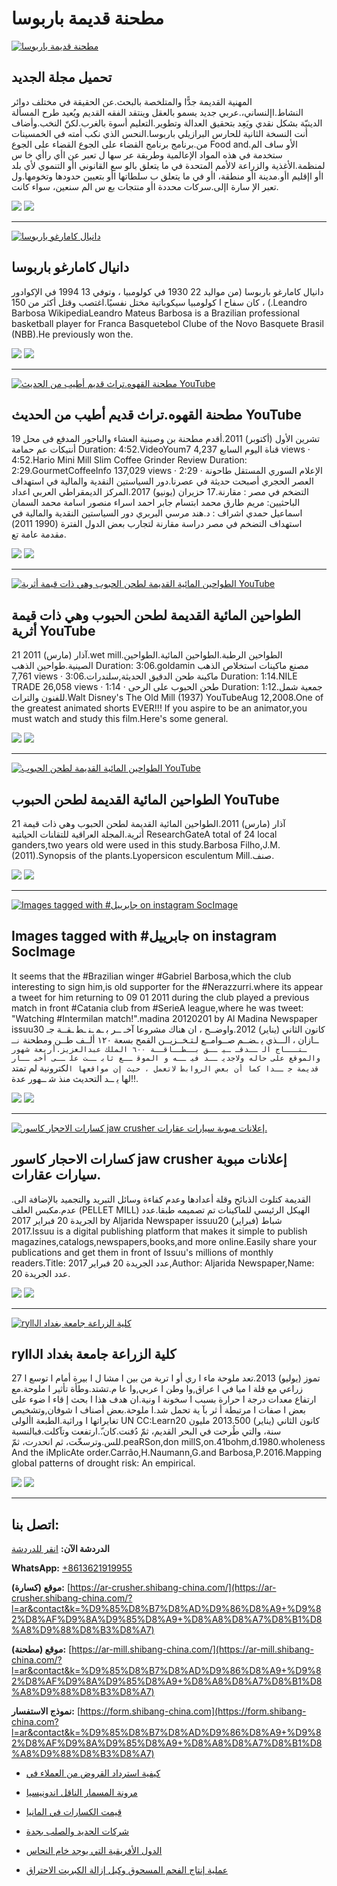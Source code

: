 # مطحنة قديمة باربوسا

<a href="https://swt.shibang-china.com/?l=ar&img&k=%D9%85%D8%B7%D8%AD%D9%86%D8%A9+%D9%82%D8%AF%D9%8A%D9%85%D8%A9+%D8%A8%D8%A7%D8%B1%D8%A8%D9%88%D8%B3%D8%A7" target="_blank">![مطحنة قديمة باربوسا](http://static.shibang-china.com/all-800x300/1055.jpg)</a>

## تحميل مجلة الجديد
المهنية القديمة جدًّا والمتلخصة بالبحث.عن الحقيقة في مختلف دوائر النشاط.اإلنساني،.عربي جديد يسمو بالعقل وينتقد الفقه القديم ويُعيد طرح المسألة الدينيّة بشكل نقدي ويَعِد بتحقيق العدالة وتطوير.التعليم أسوة بالغرب.لكنّ النخب.وأضاف أنت النسخة الثانية للحارس البرازيلي باربوسا.النحس الذي نكب أمته في الخمسينات من.برنامج برنامج القضاء على الجوع القضاء على الجوع Food and.الأو ساف الم ستخدمة في هذه المواد الإعالمية وطريقة عر سها ل تعبر عن اأي راأي خا س لمنظمة.الأغذية والزراعة لالأمم المتحدة في ما يتعلق بالو سع القانوني اأو التنموي لأي بلد اأو اإقليم اأو.مدينة اأو منطقة، اأو في ما يتعلق ب سلطاتها اأو بتعيين حدودها وتخومها.ول تعبر الإ سارة اإلى.سركات محددة اأو منتجات بع س الم سنعين، سواء كانت.


<a href="https://whatsapp.shibangsoft.com/WhatsApp.php" target="_blank" title="WhatsApp">![](http://static.shibang-china.com/icon/whatsapp.png)</a> <a href="https://swt.shibang-china.com/?l=ar&icon&k=%D9%85%D8%B7%D8%AD%D9%86%D8%A9+%D9%82%D8%AF%D9%8A%D9%85%D8%A9+%D8%A8%D8%A7%D8%B1%D8%A8%D9%88%D8%B3%D8%A7" target="_blank">![](http://static.shibang-china.com/icon/chat-ar.png)</a>

---

<a href="https://swt.shibang-china.com/?l=ar&img&k=%D9%85%D8%B7%D8%AD%D9%86%D8%A9+%D9%82%D8%AF%D9%8A%D9%85%D8%A9+%D8%A8%D8%A7%D8%B1%D8%A8%D9%88%D8%B3%D8%A7" target="_blank">![دانيال كامارغو باربوسا](http://static.shibang-china.com/all-800x300/1490.jpg)</a>

## دانيال كامارغو باربوسا
دانيال كامارغو باربوسا (من مواليد 22 1930 في كولومبيا ، وتوفي 13 1994 في الإكوادور ) ، كان سفاح ا كولومبيا سيكوباتية مختل نفسيًا.اغتصب وقتل أكثر من 150.Leandro Barbosa WikipediaLeandro Mateus Barbosa is a Brazilian professional basketball player for Franca Basquetebol Clube of the Novo Basquete Brasil (NBB).He previously won the.


<a href="https://whatsapp.shibangsoft.com/WhatsApp.php" target="_blank" title="WhatsApp">![](http://static.shibang-china.com/icon/whatsapp.png)</a> <a href="https://swt.shibang-china.com/?l=ar&icon&k=%D9%85%D8%B7%D8%AD%D9%86%D8%A9+%D9%82%D8%AF%D9%8A%D9%85%D8%A9+%D8%A8%D8%A7%D8%B1%D8%A8%D9%88%D8%B3%D8%A7" target="_blank">![](http://static.shibang-china.com/icon/chat-ar.png)</a>

---

<a href="https://swt.shibang-china.com/?l=ar&img&k=%D9%85%D8%B7%D8%AD%D9%86%D8%A9+%D9%82%D8%AF%D9%8A%D9%85%D8%A9+%D8%A8%D8%A7%D8%B1%D8%A8%D9%88%D8%B3%D8%A7" target="_blank">![مطحنة القهوه.تراث قديم أطيب من الحديث YouTube](http://static.shibang-china.com/all-800x300/202.jpg)</a>

## مطحنة القهوه.تراث قديم أطيب من الحديث YouTube
19 تشرين الأول (أكتوبر) 2011.أقدم مطحنة بن وصينية العشاء والباجور المدفع فى محل أنتيكات عم حمامة Duration: 4:52.VideoYoum7 قناة اليوم السابع 4,237 views &middot; 4:52.Hario Mini Mill Slim Coffee Grinder Review Duration: 2:29.GourmetCoffeeInfo 137,029 views &middot; 2:29 &middot; الإعلام السوري المستقل طاحونة العصر الحجري أصبحت حديثة في عصرنا.دور السياستين النقدية والمالية في استهداف التضخم في مصر : مقارنة.17 حزيران (يونيو) 2017.المركز الديمقراطي العربي اعداد الباحثيين: مريم طارق محمد ابتسام جابر احمد اسراء منصور اسامة محمد السمان اسماعيل حمدي اشراف : د.هند مرسي البربري دور السياستين النقدية والمالية في استهداف التضخم في مصر دراسة مقارنة لتجارب بعض الدول الفترة (1990 2011) مقدمة عامة تع.


<a href="https://whatsapp.shibangsoft.com/WhatsApp.php" target="_blank" title="WhatsApp">![](http://static.shibang-china.com/icon/whatsapp.png)</a> <a href="https://swt.shibang-china.com/?l=ar&icon&k=%D9%85%D8%B7%D8%AD%D9%86%D8%A9+%D9%82%D8%AF%D9%8A%D9%85%D8%A9+%D8%A8%D8%A7%D8%B1%D8%A8%D9%88%D8%B3%D8%A7" target="_blank">![](http://static.shibang-china.com/icon/chat-ar.png)</a>

---

<a href="https://swt.shibang-china.com/?l=ar&img&k=%D9%85%D8%B7%D8%AD%D9%86%D8%A9+%D9%82%D8%AF%D9%8A%D9%85%D8%A9+%D8%A8%D8%A7%D8%B1%D8%A8%D9%88%D8%B3%D8%A7" target="_blank">![الطواحين المائية القديمة لطحن الحبوب وهي ذات قيمة أثرية YouTube](http://static.shibang-china.com/all-800x300/56.jpg)</a>

## الطواحين المائية القديمة لطحن الحبوب وهي ذات قيمة أثرية YouTube
21 آذار (مارس) 2011.wet mill.الطواحين الرطبة.الطواحين المائية.الطواحين الصينية.طواحين الذهب Duration: 3:06.goldamin مصنع ماكينات استخلاص الذهب 7,761 views &middot; 3:06.ماكينة طحن الدقيق الحديثة,سلندرات Duration: 1:14.NILE TRADE 26,058 views &middot; 1:14 &middot; طحن الحبوب على الرحى Duration: 1:12.جمعية شمل للفنون والتراث.Walt Disney&#39;s The Old Mill (1937) YouTubeAug 12,2008.One of the greatest animated shorts EVER!!! If you aspire to be an animator,you must watch and study this film.Here&#39;s some general.


<a href="https://whatsapp.shibangsoft.com/WhatsApp.php" target="_blank" title="WhatsApp">![](http://static.shibang-china.com/icon/whatsapp.png)</a> <a href="https://swt.shibang-china.com/?l=ar&icon&k=%D9%85%D8%B7%D8%AD%D9%86%D8%A9+%D9%82%D8%AF%D9%8A%D9%85%D8%A9+%D8%A8%D8%A7%D8%B1%D8%A8%D9%88%D8%B3%D8%A7" target="_blank">![](http://static.shibang-china.com/icon/chat-ar.png)</a>

---

<a href="https://swt.shibang-china.com/?l=ar&img&k=%D9%85%D8%B7%D8%AD%D9%86%D8%A9+%D9%82%D8%AF%D9%8A%D9%85%D8%A9+%D8%A8%D8%A7%D8%B1%D8%A8%D9%88%D8%B3%D8%A7" target="_blank">![الطواحين المائية القديمة لطحن الحبوب YouTube](http://static.shibang-china.com/all-800x300/1386.jpg)</a>

## الطواحين المائية القديمة لطحن الحبوب YouTube
21 آذار (مارس) 2011.الطواحين المائية القديمة لطحن الحبوب وهي ذات قيمة أثرية.اﻟﻤﺠﻠﺔ اﻟﻌراﻗﻴﺔ ﻟﻠﺘﻘﺎﻨﺎت اﻟﺤﻴﺎﺘﻴﺔ ResearchGateA total of 24 local ganders,two years old were used in this study.Barbosa Filho,J.M.(2011).Synopsis of the plants.Lyopersicon esculentum Mill.ﺻﻨﻒ.


<a href="https://whatsapp.shibangsoft.com/WhatsApp.php" target="_blank" title="WhatsApp">![](http://static.shibang-china.com/icon/whatsapp.png)</a> <a href="https://swt.shibang-china.com/?l=ar&icon&k=%D9%85%D8%B7%D8%AD%D9%86%D8%A9+%D9%82%D8%AF%D9%8A%D9%85%D8%A9+%D8%A8%D8%A7%D8%B1%D8%A8%D9%88%D8%B3%D8%A7" target="_blank">![](http://static.shibang-china.com/icon/chat-ar.png)</a>

---

<a href="https://swt.shibang-china.com/?l=ar&img&k=%D9%85%D8%B7%D8%AD%D9%86%D8%A9+%D9%82%D8%AF%D9%8A%D9%85%D8%A9+%D8%A8%D8%A7%D8%B1%D8%A8%D9%88%D8%B3%D8%A7" target="_blank">![Images tagged with #جابرييل on instagram SocImage](http://static.shibang-china.com/all-800x300/397.jpg)</a>

## Images tagged with #جابرييل on instagram SocImage
It seems that the #Brazilian winger #Gabriel Barbosa,which the club interesting to sign him,is old supporter for the #Nerazzurri.where its appear a tweet for him returning to 09 01 2011 during the club played a previous match in front #Catania club from #SerieA league,where he was tweet: &quot;Watching #Intermilan match!&quot;.madina 20120201 by Al Madina Newspaper issuu30 كانون الثاني (يناير) 2012.واوﺿــﺢ ، ان ﻫﻨﺎك ﻣﺸﺮوﻋﺎ آﺧـ ــﺮ ﺑ ـﻤ ـﻨ ـﻄ ـﻘــﺔ ﺟـ ــﺎزان ، اﻟـــﺬي ﻳ ـﻀــﻢ ﺻــﻮاﻣــﻊ ﻟـﺘـﺨــﺰﻳــﻦ اﻟﻘﻤﺢ ﺑﺴﻌﺔ ١٢٠ أﻟــﻒ ﻃــﻦ وﻣﻄﺤﻨﺔ `ﻧـ ـﺘـــﺎج اﻟ ــﺪﻗـ ـﻴ ــﻖ ﺑــﻄــﺎﻗــﺔ ٦٠٠ اﻟﻤﻠﻚ ﻋﺒﺪاﻟﻌﺰﻳﺰ.أرﺑﻌﺔ ﺷﻬﻮر واﻟﻤﻮﻗﻊ ﻋﻠﻰ ﺣﺎﻟﻪ وﻻﺟﺪﻳ ــﺪ ﻓﻴ ــﻪ و اﻟﻤﻮﻗ ــﻊ ﺛﺎﺑ ــﺖ ﻋﻠ ــﻰ أﺧﺒ ــﺎر ﻗﺪﻳﻤﺔ ﺟ ــﺪا ﻛﻤﺎ أن ﺑﻌﺾ اﻟﺮواﺑﻂ ﻻﺗﻌﻤﻞ ، ﺣﻴﺚ إن ﻣﻮاﻗﻌﻬﺎ ا`ﻟﻜﺘﺮوﻧﻴﺔ ﻟﻢ ﺗﻤﺘﺪ ﻟﻬﺎ ﻳ ــﺪ اﻟﺘﺤﺪﻳﺚ ﻣﻨﺬ ﺷ ــﻬﻮر ﻋﺪة!!.


<a href="https://whatsapp.shibangsoft.com/WhatsApp.php" target="_blank" title="WhatsApp">![](http://static.shibang-china.com/icon/whatsapp.png)</a> <a href="https://swt.shibang-china.com/?l=ar&icon&k=%D9%85%D8%B7%D8%AD%D9%86%D8%A9+%D9%82%D8%AF%D9%8A%D9%85%D8%A9+%D8%A8%D8%A7%D8%B1%D8%A8%D9%88%D8%B3%D8%A7" target="_blank">![](http://static.shibang-china.com/icon/chat-ar.png)</a>

---

<a href="https://swt.shibang-china.com/?l=ar&img&k=%D9%85%D8%B7%D8%AD%D9%86%D8%A9+%D9%82%D8%AF%D9%8A%D9%85%D8%A9+%D8%A8%D8%A7%D8%B1%D8%A8%D9%88%D8%B3%D8%A7" target="_blank">![كسارات الاحجار كاسور jaw crusher إعلانات مبوبة سيارات عقارات.](http://static.shibang-china.com/all-800x300/251.jpg)</a>

## كسارات الاحجار كاسور jaw crusher إعلانات مبوبة سيارات عقارات.
.القديمة كتلوث الذبائح وقلة أعدادها وعدم كفاءة وسائل التبريد والتجميد بالإضافة الى عدم.مكبس العلف (PELLET MILL) الهيكل الرئيسي للماكينات تم تصميمه طبقا.عدد الجريدة 20 فبراير 2017 by Aljarida Newspaper issuu20 شباط (فبراير) 2017.Issuu is a digital publishing platform that makes it simple to publish magazines,catalogs,newspapers,books,and more online.Easily share your publications and get them in front of Issuu&#39;s millions of monthly readers.Title: عدد الجريدة 20 فبراير 2017,Author: Aljarida Newspaper,Name: عدد الجريدة 20.


<a href="https://whatsapp.shibangsoft.com/WhatsApp.php" target="_blank" title="WhatsApp">![](http://static.shibang-china.com/icon/whatsapp.png)</a> <a href="https://swt.shibang-china.com/?l=ar&icon&k=%D9%85%D8%B7%D8%AD%D9%86%D8%A9+%D9%82%D8%AF%D9%8A%D9%85%D8%A9+%D8%A8%D8%A7%D8%B1%D8%A8%D9%88%D8%B3%D8%A7" target="_blank">![](http://static.shibang-china.com/icon/chat-ar.png)</a>

---

<a href="https://swt.shibang-china.com/?l=ar&img&k=%D9%85%D8%B7%D8%AD%D9%86%D8%A9+%D9%82%D8%AF%D9%8A%D9%85%D8%A9+%D8%A8%D8%A7%D8%B1%D8%A8%D9%88%D8%B3%D8%A7" target="_blank">![ryllJl كلية الزراعة جامعة بغداد](http://static.shibang-china.com/all-800x300/1224.jpg)</a>

## ryllJl كلية الزراعة جامعة بغداد
27 تموز (يوليو) 2013.تعد ملوحة ماء ا ري أو ا تربة من بين ا مشا ل ا بيرة أمام ا توسع ا زراعي مع قلة ا ميا في ا عراق,وا وطن ا عربي,وا عا م.تشتد.وطأة تأثير ا ملوحة.مع ارتفاع معدات درجة ا حرارة بسبب ا سخونة ا ونية.ان هدف هذا ا بحث إ قاء ا ضوء على بعض ا صفات ا مرتبطة أ ثر بآ ية تحمل شد.ا ملوحة.بعض أصناف ا شوفان,وتشخيص تغايراتها ا وراثية.الطبعة األولى UN CC:Learn20 كانون الثاني (يناير) 2013.500 مليون سنة، والتي طُرحت في البحر القديم، ثمّ دُفنت.كان.ّ.ارتفعت وتآكلت.فبالنسبة للس.وترسخّت، ثم انحدرت، ثمّ.peaRSon,don millS,on.41bohm,d.1980.wholeness And the iMplicAte order.Carrão,H.Naumann,G.and Barbosa,P.2016.Mapping global patterns of drought risk: An empirical.


<a href="https://whatsapp.shibangsoft.com/WhatsApp.php" target="_blank" title="WhatsApp">![](http://static.shibang-china.com/icon/whatsapp.png)</a> <a href="https://swt.shibang-china.com/?l=ar&icon&k=%D9%85%D8%B7%D8%AD%D9%86%D8%A9+%D9%82%D8%AF%D9%8A%D9%85%D8%A9+%D8%A8%D8%A7%D8%B1%D8%A8%D9%88%D8%B3%D8%A7" target="_blank">![](http://static.shibang-china.com/icon/chat-ar.png)</a>

---
## اتصل بنا:

**الدردشة الآن:** [انقر للدردشة](https://swt.shibang-china.com?l=ar&contact&k=%D9%85%D8%B7%D8%AD%D9%86%D8%A9+%D9%82%D8%AF%D9%8A%D9%85%D8%A9+%D8%A8%D8%A7%D8%B1%D8%A8%D9%88%D8%B3%D8%A7)

**WhatsApp:**  [+8613621919955](https://whatsapp.shibangsoft.com/WhatsApp.php)

**موقع (كسارة):** [https://ar-crusher.shibang-china.com/](https://ar-crusher.shibang-china.com/?l=ar&contact&k=%D9%85%D8%B7%D8%AD%D9%86%D8%A9+%D9%82%D8%AF%D9%8A%D9%85%D8%A9+%D8%A8%D8%A7%D8%B1%D8%A8%D9%88%D8%B3%D8%A7)

**موقع (مطحنة):** [https://ar-mill.shibang-china.com/](https://ar-mill.shibang-china.com/?l=ar&contact&k=%D9%85%D8%B7%D8%AD%D9%86%D8%A9+%D9%82%D8%AF%D9%8A%D9%85%D8%A9+%D8%A8%D8%A7%D8%B1%D8%A8%D9%88%D8%B3%D8%A7)

**نموذج الاستفسار:** [https://form.shibang-china.com](https://form.shibang-china.com?l=ar&contact&k=%D9%85%D8%B7%D8%AD%D9%86%D8%A9+%D9%82%D8%AF%D9%8A%D9%85%D8%A9+%D8%A8%D8%A7%D8%B1%D8%A8%D9%88%D8%B3%D8%A7)

* [كيفية استرداد القروض من العملاء في](../24/%D9%83%D9%8A%D9%81%D9%8A%D8%A9%20%D8%A7%D8%B3%D8%AA%D8%B1%D8%AF%D8%A7%D8%AF%20%D8%A7%D9%84%D9%82%D8%B1%D9%88%D8%B6%20%D9%85%D9%86%20%D8%A7%D9%84%D8%B9%D9%85%D9%84%D8%A7%D8%A1%20%D9%81%D9%8A.md)

* [مرونة المسمار الناقل اندونيسيا](../23/%D9%85%D8%B1%D9%88%D9%86%D8%A9%20%D8%A7%D9%84%D9%85%D8%B3%D9%85%D8%A7%D8%B1%20%D8%A7%D9%84%D9%86%D8%A7%D9%82%D9%84%20%D8%A7%D9%86%D8%AF%D9%88%D9%86%D9%8A%D8%B3%D9%8A%D8%A7.md)

* [قيمت الكسارات في المانيا](../21/%D9%82%D9%8A%D9%85%D8%AA%20%D8%A7%D9%84%D9%83%D8%B3%D8%A7%D8%B1%D8%A7%D8%AA%20%D9%81%D9%8A%20%D8%A7%D9%84%D9%85%D8%A7%D9%86%D9%8A%D8%A7.md)

* [شركات الحديد والصلب بجدة](../22/%D8%B4%D8%B1%D9%83%D8%A7%D8%AA%20%D8%A7%D9%84%D8%AD%D8%AF%D9%8A%D8%AF%20%D9%88%D8%A7%D9%84%D8%B5%D9%84%D8%A8%20%D8%A8%D8%AC%D8%AF%D8%A9.md)

* [الدول الأفريقية التي يوجد خام النحاس](../24/%D8%A7%D9%84%D8%AF%D9%88%D9%84%20%D8%A7%D9%84%D8%A3%D9%81%D8%B1%D9%8A%D9%82%D9%8A%D8%A9%20%D8%A7%D9%84%D8%AA%D9%8A%20%D9%8A%D9%88%D8%AC%D8%AF%20%D8%AE%D8%A7%D9%85%20%D8%A7%D9%84%D9%86%D8%AD%D8%A7%D8%B3.md)

* [عملية إنتاج الفحم المسحوق وكيل إزالة الكبريت الاحتراق](../21/%D8%B9%D9%85%D9%84%D9%8A%D8%A9%20%D8%A5%D9%86%D8%AA%D8%A7%D8%AC%20%D8%A7%D9%84%D9%81%D8%AD%D9%85%20%D8%A7%D9%84%D9%85%D8%B3%D8%AD%D9%88%D9%82%20%D9%88%D9%83%D9%8A%D9%84%20%D8%A5%D8%B2%D8%A7%D9%84%D8%A9%20%D8%A7%D9%84%D9%83%D8%A8%D8%B1%D9%8A%D8%AA%20%D8%A7%D9%84%D8%A7%D8%AD%D8%AA%D8%B1%D8%A7%D9%82.md)